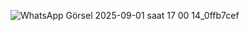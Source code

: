 ![WhatsApp Görsel 2025-09-01 saat 17 00 14_0ffb7cef](https://github.com/user-attachments/assets/ab831262-41db-4a10-982b-3d86fc8f6f2c)
